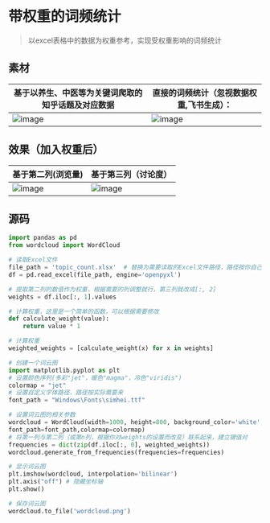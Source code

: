 # 带权重的词频统计
> 以excel表格中的数据为权重参考，实现受权重影响的词频统计
## 素材
|基于以养生、中医等为关键词爬取的知乎话题及对应数据|直接的词频统计（忽视数据权重,飞书生成）：|
|----|----|
|![image](https://github.com/user-attachments/assets/bebecad8-cf2a-49f5-9590-9aefab95342f)|![image](https://github.com/user-attachments/assets/581c4a56-7a1b-4616-8208-3206fb4403d1)|

## 效果（加入权重后）
|基于第二列(浏览量)|基于第三列（讨论度）|
|----|----|
|![image](https://github.com/user-attachments/assets/5cdd69e8-5162-4fd7-beff-7365a82cc81b)|![image](https://github.com/user-attachments/assets/b718df22-566d-4c62-910f-531649fa03ed)|

## 源码
```python
import pandas as pd
from wordcloud import WordCloud

# 读取Excel文件
file_path = 'topic_count.xlsx'  # 替换为需要读取的Excel文件路径，路径按你自己需要来
df = pd.read_excel(file_path, engine='openpyxl')

# 提取第二列的数值作为权重，根据需要的列调整就行，第三列就改成[:, 2]
weights = df.iloc[:, 1].values

# 计算权重，这里是一个简单的函数，可以根据需要修改
def calculate_weight(value):
    return value * 1

# 计算权重
weighted_weights = [calculate_weight(x) for x in weights]

# 创建一个词云图
import matplotlib.pyplot as plt
# 设置颜色序列(多彩"jet"，暖色"magma"，冷色"viridis")
colormap = "jet"
# 设置自定义字体路径，路径按实际需要来
font_path = "Windows\Fonts\simhei.ttf"

# 设置词云图的相关参数
wordcloud = WordCloud(width=1000, height=800, background_color='white',\
font_path=font_path,colormap=colormap)
# 将第一列与第二列（或第n列，根据你对weights的设置而改变）联系起来，建立键值对
frequencies = dict(zip(df.iloc[:, 0], weighted_weights))
wordcloud.generate_from_frequencies(frequencies=frequencies)

# 显示词云图
plt.imshow(wordcloud, interpolation='bilinear')
plt.axis("off") # 隐藏坐标轴
plt.show()

# 保存词云图
wordcloud.to_file('wordcloud.png')
```
